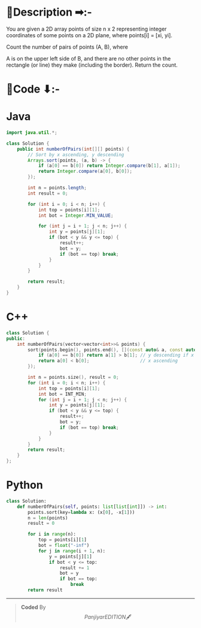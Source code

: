 # 📍Description ➡:-
<!-- Describe your first thoughts on how to solve this problem. -->
You are given a 2D array points of size n x 2 representing integer coordinates of some points on a 2D plane, where points[i] = [xi, yi].

Count the number of pairs of points (A, B), where

A is on the upper left side of B, and
there are no other points in the rectangle (or line) they make (including the border).
Return the count.

  


# 📝Code ⬇:-


# Java
```java []
import java.util.*;

class Solution {
    public int numberOfPairs(int[][] points) {
        // Sort by x ascending, y descending
        Arrays.sort(points, (a, b) -> {
            if (a[0] == b[0]) return Integer.compare(b[1], a[1]);
            return Integer.compare(a[0], b[0]);
        });

        int n = points.length;
        int result = 0;

        for (int i = 0; i < n; i++) {
            int top = points[i][1];
            int bot = Integer.MIN_VALUE;

            for (int j = i + 1; j < n; j++) {
                int y = points[j][1];
                if (bot < y && y <= top) {
                    result++;
                    bot = y;
                    if (bot == top) break;
                }
            }
        }

        return result;
    }
}

```

# C++
``` cpp []
class Solution {
public:
    int numberOfPairs(vector<vector<int>>& points) {
        sort(points.begin(), points.end(), [](const auto& a, const auto& b) {
            if (a[0] == b[0]) return a[1] > b[1]; // y descending if x equal
            return a[0] < b[0];                   // x ascending
        });

        int n = points.size(), result = 0;
        for (int i = 0; i < n; i++) {
            int top = points[i][1];
            int bot = INT_MIN;
            for (int j = i + 1; j < n; j++) {
                int y = points[j][1];
                if (bot < y && y <= top) {
                    result++;
                    bot = y;
                    if (bot == top) break;
                }
            }
        }
        return result;
    }
};
```

# Python
``` python []
class Solution:
    def numberOfPairs(self, points: list[list[int]]) -> int:
        points.sort(key=lambda x: (x[0], -x[1]))
        n = len(points)
        result = 0

        for i in range(n):
            top = points[i][1]
            bot = float("-inf")
            for j in range(i + 1, n):
                y = points[j][1]
                if bot < y <= top:
                    result += 1
                    bot = y
                    if bot == top:
                        break
        return result
```

---

>    **Coded** By $$Panjiyar EDITION 🖋  $$

               
